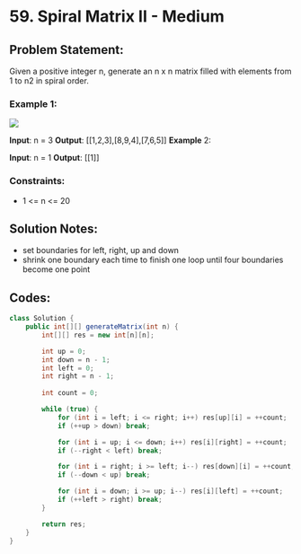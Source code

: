 # 59. Spiral Matrix II - Medium

## Problem Statement:
Given a positive integer n, generate an n x n matrix filled with elements from 1 to n2 in spiral order.

### Example 1:
![](https://assets.leetcode.com/uploads/2020/11/13/spiraln.jpg)

**Input**: n = 3
**Output**: [[1,2,3],[8,9,4],[7,6,5]]
**Example** 2:

**Input**: n = 1
**Output**: [[1]]

### Constraints:

- 1 <= n <= 20

## Solution Notes:
- set boundaries for left, right, up and down
- shrink one boundary each time to finish one loop until four boundaries become one point

## Codes:

```Java
class Solution {
    public int[][] generateMatrix(int n) {
        int[][] res = new int[n][n];

        int up = 0;
        int down = n - 1;
        int left = 0;
        int right = n - 1;
        
        int count = 0;

        while (true) {
            for (int i = left; i <= right; i++) res[up][i] = ++count;
            if (++up > down) break;

            for (int i = up; i <= down; i++) res[i][right] = ++count;
            if (--right < left) break;

            for (int i = right; i >= left; i--) res[down][i] = ++count;
            if (--down < up) break;

            for (int i = down; i >= up; i--) res[i][left] = ++count;
            if (++left > right) break;
        }

        return res;
    }
}
```